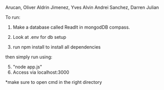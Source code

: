 Arucan, Oliver Aldrin
Jimenez, Yves Alvin Andrei
Sanchez, Darren Julian

To run: 
1) Make a database called ReadIt in mongodDB compass. 

2) Look at .env for db setup 

3) run npm install to install all dependencies

then simply run using:

5) "node app.js" 
6) Access via localhost:3000

*make sure to open cmd in the right directory